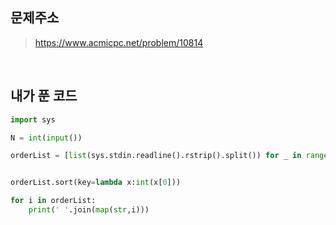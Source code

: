 ## 문제주소

> https://www.acmicpc.net/problem/10814

</br>

## 내가 푼 코드

```py
import sys

N = int(input())

orderList = [list(sys.stdin.readline().rstrip().split()) for _ in range(N)]


orderList.sort(key=lambda x:int(x[0]))

for i in orderList:
    print(' '.join(map(str,i)))
```
